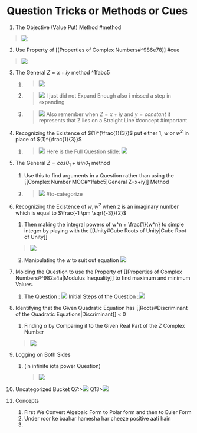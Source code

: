 # Question Tricks or Methods or Cues 
1. The Objective (Value Put) Method #method
>![](https://i.imgur.com/yS0vOYA.png)

2. Use Property of [[Properties of Complex Numbers#^986e78]] #cue 
>![](https://i.imgur.com/hoKxLkP.png) 

3. The General $Z=x+iy$ method ^1fabc5
	1. >![](https://i.imgur.com/BQgYb1J.png)
	2. >![](https://i.imgur.com/cE7bEkH.png)
	I just did not Expand Enough also i missed a step in expanding
	3. >![](https://i.imgur.com/g70LvwD.png)
	Also remember when $Z=x+iy$ and $y=constant$ it represents that Z lies on a Straight Line #concept #important 

4. Recognizing the Existence of $(1)^{\frac{1}{3}}$ put either $1$, $w$ or $w^2$ in place of $(1)^{\frac{1}{3}}$
	1.  >![](https://i.imgur.com/3hDHoW8.png)
	Here is the Full Question slide: ![](https://i.imgur.com/Z0HA1Zf.png)

5. The General $Z=cos\theta_1+isin\theta_1$ method
	1. Use this to find arguments in a Question rather than using the [[Complex Number MOC#^1fabc5|General Z=x+iy]] Method
	2. > ![](https://i.imgur.com/37GpvUQ.png) #to-categorize



6. Recognizing the Existence of $w,w^2$ when z is an imaginary number which is equal to $\frac{-1 \pm \sqrt{-3}}{2}$
	1. Then making the integral powers of w^n + \frac{1}{w^n} to simple integer by playing with the [[Unity#Cube Roots of Unity|Cube Root of Unity]]
	>![](https://i.imgur.com/z2TNuZK.png)
	2. Manipulating the $w$ to suit out equation
	![](https://i.imgur.com/iAesqTv.png)


7. Molding the Question to use the Property of [[Properties of Complex Numbers#^982a4a|Modulus Inequality]] to find maximum and minimum Values.
	1. The Question : ![](https://i.imgur.com/TeRWMV7.png)
	Initial Steps of the Question :![](https://i.imgur.com/aNYB56d.png)
8. Identifying that the Given Quadratic Equation has [[Roots#Discriminant of the Quadratic Equations|Discriminant]] < 0
	1. Finding $\alpha$ by Comparing it to the Given Real Part of the $Z$ Complex Number
	>![](https://i.imgur.com/ofySyVs.png)

10. Logging on Both Sides
	1.  (in infinite iota power Question) 
		>![](https://i.imgur.com/Wq11dmy.png)

11.  Uncategorized Bucket
Q7:>![](https://i.imgur.com/lz5o33D.png)
Q13>![](https://i.imgur.com/LWEz2B1.png)

12. Concepts
	1. First We Convert Algebaic Form to Polar form and then to Euler Form
	2. Under roor ke baahar hamesha har cheeze positive aati hain
	3. 

